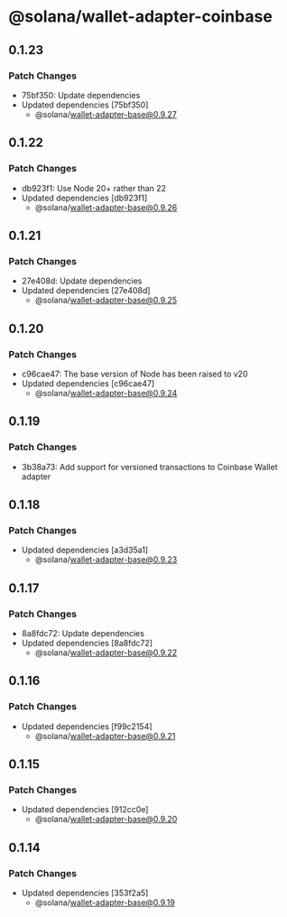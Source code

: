 # @solana/wallet-adapter-coinbase

## 0.1.23

### Patch Changes

- 75bf350: Update dependencies
- Updated dependencies [75bf350]
    - @solana/wallet-adapter-base@0.9.27

## 0.1.22

### Patch Changes

- db923f1: Use Node 20+ rather than 22
- Updated dependencies [db923f1]
    - @solana/wallet-adapter-base@0.9.26

## 0.1.21

### Patch Changes

- 27e408d: Update dependencies
- Updated dependencies [27e408d]
    - @solana/wallet-adapter-base@0.9.25

## 0.1.20

### Patch Changes

- c96cae47: The base version of Node has been raised to v20
- Updated dependencies [c96cae47]
    - @solana/wallet-adapter-base@0.9.24

## 0.1.19

### Patch Changes

- 3b38a73: Add support for versioned transactions to Coinbase Wallet adapter

## 0.1.18

### Patch Changes

- Updated dependencies [a3d35a1]
    - @solana/wallet-adapter-base@0.9.23

## 0.1.17

### Patch Changes

- 8a8fdc72: Update dependencies
- Updated dependencies [8a8fdc72]
    - @solana/wallet-adapter-base@0.9.22

## 0.1.16

### Patch Changes

- Updated dependencies [f99c2154]
    - @solana/wallet-adapter-base@0.9.21

## 0.1.15

### Patch Changes

- Updated dependencies [912cc0e]
    - @solana/wallet-adapter-base@0.9.20

## 0.1.14

### Patch Changes

- Updated dependencies [353f2a5]
    - @solana/wallet-adapter-base@0.9.19
